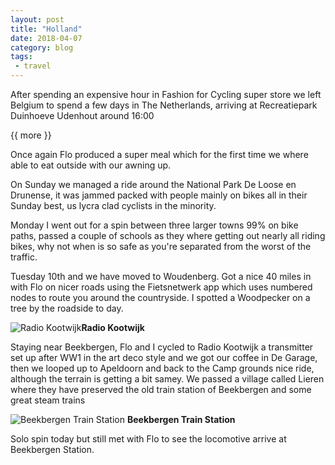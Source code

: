 ```yaml
---
layout: post
title: "Holland"
date: 2018-04-07
category: blog
tags:
 - travel
---
```


<!--start excerpt-->
After spending an expensive hour in Fashion for Cycling super store we left Belgium to spend a few days in The Netherlands, arriving at Recreatiepark Duinhoeve Udenhout around 16:00

{{ more }}

Once again Flo produced a super meal which for the first time we where able to eat outside with our awning up. 

On Sunday we managed a ride around the National Park De Loose en Drunense, it was jammed packed with people mainly on bikes all in their Sunday best, us lycra clad cyclists in the minority.

Monday I went out for a spin between three larger towns 99% on bike paths, passed a couple of schools as they where getting out nearly all riding bikes, why not when is so safe as you're separated from the worst of the traffic.

Tuesday 10th and we have moved to Woudenberg. Got a nice 40 miles in with Flo on nicer roads using the Fietsnetwerk app which uses numbered nodes to route you around the countryside. I spotted a Woodpecker on a tree by the roadside to day. 

![Radio Kootwijk](/images/2018/2018-04-07-Holland-2.jpg)**Radio Kootwijk**

Staying near Beekbergen, Flo and I cycled to Radio Kootwijk a transmitter set up after WW1 in the art deco style and we got our coffee in De Garage, then we looped up to Apeldoorn and back to the Camp grounds nice ride, although the terrain is getting a bit samey. We passed a village called Lieren where they have preserved the old train station of Beekbergen and some great steam trains

![Beekbergen Train Station](/images/2018/2018-04-07-Holland.jpg) **Beekbergen Train Station**

Solo spin today but still met with Flo to see the locomotive arrive at Beekbergen Station. 